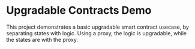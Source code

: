 # Upgradable Contracts Demo

This project demonstrates a basic upgradable smart contract usecase, by separating states with logic. Using a proxy, the logic is upgradable, while the states are with the proxy.

